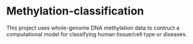 # Methylation-classification
This project uses whole-genome DNA methylation data to contruct a computational model for classifying human tissue/cell type or diseases.
